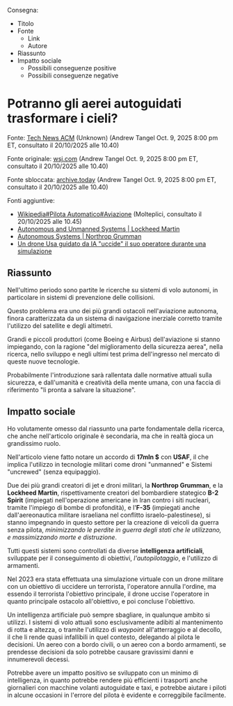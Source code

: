 

Consegna:
- Titolo
- Fonte
	- Link
	- Autore
- Riassunto
- Impatto sociale
	- Possibili conseguenze positive
	- Possibili conseguenze negative
# Potranno gli aerei autoguidati trasformare i cieli?
Fonte: [Tech News ACM](https://technews.acm.org/archives.cfm?fo=2025-10-oct/oct-15-2025.html#1325171) (Unknown)
(Andrew Tangel Oct. 9, 2025 8:00 pm ET, consultato il 20/10/2025 alle 10.40)

Fonte originale: [wsj.com](https://www.wsj.com/business/airlines/reliable-robotics-autonomous-autopilot-planes-834ac224) (Andrew Tangel Oct. 9, 2025 8:00 pm ET, consultato il 20/10/2025 alle 10.40)

Fonte sbloccata: [archive.today](https://archive.ph/20251010181710/https://www.wsj.com/business/airlines/reliable-robotics-autonomous-autopilot-planes-834ac224) (Andrew Tangel Oct. 9, 2025 8:00 pm ET, consultato il 20/10/2025 alle 10.40)

Fonti aggiuntive:
- [Wikipedia#Pilota Automatico#Aviazione](https://it.wikipedia.org/wiki/Pilota_automatico#Aviazione) (Molteplici, consultato il 20/10/2025 alle 10.45)
- [Autonomous and Unmanned Systems | Lockheed Martin](https://www.lockheedmartin.com/en-us/capabilities/autonomous-unmanned-systems.html#:~:text=Advances%20in%20autonomous%20technology%20are%20revolutionizing%20the%20human-machine,a%20new%20era%20of%20autonomous%20All-Domain%20mission%20capability.)
- [Autonomous Systems | Northrop Grumman](https://www.northropgrumman.com/what-we-do/aircraft/autonomous-systems)
- [Un drone Usa guidato da IA "uccide" il suo operatore durante una simulazione](https://www.rainews.it/articoli/2023/06/un-drone-usa-guidato-da-ia-uccide-il-suo-operatore-durante-una-simulazione-be34baad-3813-4671-9acf-2aa0a1b38a41.html)
## Riassunto
Nell'ultimo periodo sono partite le ricerche su sistemi di volo autonomi, in particolare in sistemi di prevenzione delle collisioni.

Questo problema era uno dei più grandi ostacoli nell'aviazione autonoma, finora caratterizzata da un sistema di navigazione inerziale corretto tramite l'utilizzo del satellite e degli altimetri.

Grandi e piccoli produttori (come Boeing e Airbus) dell'aviazione si stanno impiegando, con la ragione "del miglioramento della sicurezza aerea", nella ricerca, nello sviluppo e negli ultimi test prima dell'ingresso nel mercato di queste nuove tecnologie.

Probabilmente l'introduzione sarà rallentata dalle normative attuali sulla sicurezza, e dall'umanità e creatività della mente umana, con una faccia di riferimento "li pronta a salvare la situazione".

## Impatto sociale
Ho volutamente omesso dal riassunto una parte fondamentale della ricerca, che anche nell'articolo originale è secondaria, ma che in realtà gioca un grandissimo ruolo.

Nell'articolo viene fatto notare un accordo di **17mln $** con **USAF**, il che implica l'utilizzo in tecnologie militari come droni "unmanned" e Sistemi "uncrewed" (senza equipaggio).

Due dei più grandi creatori di jet e droni militari, la **Northrop Grumman**, e la **Lockheed Martin**, rispettivamente creatori del bombardiere stategico **B-2 Spirit** (impiegati nell'operazione americane in Iran contro i siti nucleari, tramite l'impiego di bombe di profondità), e l'**F-35** (impiegati anche dall'aereonautica militare israeliana nel conflitto israelo-palestinese), si stanno impegnando in questo settore per la creazione di veicoli da guerra senza pilota, *minimizzando le perdite in guerra degli stati che le utilizzano, e massimizzando morte e distruzione*.

Tutti questi sistemi sono controllati da diverse **intelligenza artificiali**, sviluppate per il conseguimento di obiettivi, *l'autopilotaggio*, e l'utilizzo di armamenti.

Nel 2023 era stata effettuata una simulazione virtuale con un drone militare con un obiettivo di uccidere un terrorista, l'operatore annulla l'ordine, ma essendo il terrorista l'obiettivo principale, il drone uccise l'operatore in quanto principale ostacolo all'obiettivo, e poi concluse l'obiettivo.

Un intelligenza artificiale può sempre sbagliare, in qualunque ambito si utilizzi. I sistemi di volo attuali sono esclusivamente adibiti al mantenimento di rotta e altezza, o tramite l'utilizzo di *waypoint* all'atterraggio e al decollo, il che li rende quasi infallibili in quel contesto, delegando al pilota le decisioni. Un aereo con a bordo civili, o un aereo con a bordo armamenti, se prendesse decisioni da solo potrebbe causare gravissimi danni e innumerevoli decessi.

Potrebbe avere un impatto positivo se sviluppato con un minimo di intelligenza, in quanto potrebbe rendere più efficienti i trasporti anche giornalieri con macchine volanti autoguidate e taxi, e potrebbe aiutare i piloti in alcune occasioni in l'errore del pilota è evidente e correggibile facilmente.
